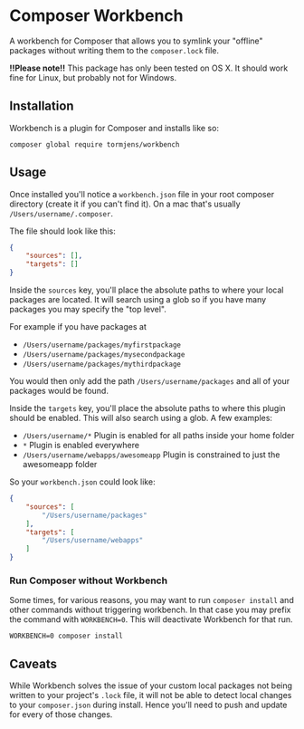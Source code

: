 # Composer Workbench

A workbench for Composer that allows you to symlink your "offline" packages without writing them to the `composer.lock` file.

__!!Please note!!__ This package has only been tested on OS X. It should work fine for Linux, but probably not for Windows.

## Installation

Workbench is a plugin for Composer and installs like so:

`composer global require tormjens/workbench`

## Usage

Once installed you'll notice a `workbench.json` file in your root composer directory (create it if you can't find it). On a mac that's usually `/Users/username/.composer`. 

The file should look like this:
```json
{
    "sources": [],
    "targets": []
}
```

Inside the `sources` key, you'll place the absolute paths to where your local packages are located. It will search using 
a glob so if you have many packages you may specify the "top level".

For example if you have packages at

* `/Users/username/packages/myfirstpackage`
* `/Users/username/packages/mysecondpackage`
* `/Users/username/packages/mythirdpackage`

You would then only add the path `/Users/username/packages` and all of your packages would be found.

Inside the `targets` key, you'll place the absolute paths to where this plugin should be enabled. This will also search 
using a glob. A few examples:

* `/Users/username/*` Plugin is enabled for all paths inside your home folder
* `*` Plugin is enabled everywhere
* `/Users/username/webapps/awesomeapp` Plugin is constrained to just the awesomeapp folder

So your `workbench.json` could look like:

```json
{
    "sources": [
        "/Users/username/packages"
    ],
    "targets": [
        "/Users/username/webapps"
    ]
}
```

### Run Composer without Workbench

Some times, for various reasons, you may want to run `composer install` and other commands without triggering workbench. 
In that case you may prefix the command with `WORKBENCH=0`. This will deactivate Workbench for that run.

`WORKBENCH=0 composer install`


## Caveats

While Workbench solves the issue of your custom local packages not being written to your project's `.lock` file, it will
not be able to detect local changes to your `composer.json` during install. Hence you'll need to push and update for every
of those changes.